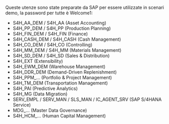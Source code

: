Queste utenze sono state preparate da SAP per essere utilizzate in scenari demo, la 
password per tutte è Welcome1:

- S4H_AA_DEM / S4H_AA (Asset Accounting)  
- S4H_PP_DEM / S4H_PP (Production Planning)  
- S4H_FIN_DEM / S4H_FIN (Finance)   
- S4H_CASH_DEM / S4H_CASH (Cash Management)   
- S4H_CO_DEM / S4H_CO (Controlling)  
- S4H_MM_DEM / S4H_MM (Materials Management)  
- S4H_SD_DEM / S4H_SD (Sales & Distribution)  
- S4H_EXT (Extensibility)  
- S4H_EWM_DEM (Warehouse Management)  
- S4H_DDR_DEM (Demand-Driven Replenishment) 
- S4H_PPM_... (Portfolio & Project Management)  
- S4H_TM_DEM (Transportation Management)  
- S4H_PAI (Predictive Analytics) 
- S4H_MG (Data Migration)  
- SERV_EMPL / SERV_MAN / SLS_MAN / IC_AGENT_SRV (SAP S/4HANA Service)  
- MDG_... (Master Data Governance)  
- S4H_HCM_… (Human Capital Management) 
